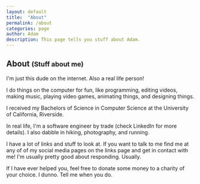 ```yaml
---
layout: default
title:  "About"
permalink: /about
categories: page
author: Adam
description: This page tells you stuff about Adam.
---
```

<h2 class="">About <small>(Stuff about me)</small></h2>

I'm just this dude on the internet. Also a real life person!

I do things on the computer for fun, like programming, editing videos, making music, playing video games, animating things, and designing things.

I received my Bachelors of Science in Computer Science at the University of California, Riverside.

In real life, I'm a software engineer by trade (check LinkedIn for more details). I also dabble in hiking, photography, and running.

I have a lot of links and stuff to look at. If you want to talk to me find me at any of of my social media pages on the links page and get in contact with me! I'm usually pretty good about responding. Usually.

If I have ever helped you, feel free to donate some money to a charity of your choice. I dunno. Tell me when you do.
